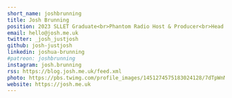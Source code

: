 ```yaml
---
short_name: joshbrunning
title: Josh Brunning
position: 2023 SLLET Graduate<br>Phantom Radio Host & Producer<br>Head of Phantom TV
email: hello@josh.me.uk
twitter: _josh_justjosh
github: josh-justjosh
linkedin: joshua-brunning
#patreon: joshbrunning
instagram: josh.brunning
rss: https://blog.josh.me.uk/feed.xml
photo: https://pbs.twimg.com/profile_images/1451274575183024128/7dTpWnMl_400x400.jpg
website: https://josh.me.uk
---
```

